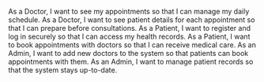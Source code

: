 As a Doctor, I want to see my appointments so that I can manage my daily schedule.
As a Doctor, I want to see patient details for each appointment so that I can prepare before consultations.
As a Patient, I want to register and log in securely so that I can access my health records.
As a Patient, I want to book appointments with doctors so that I can receive medical care.
As an Admin, I want to add new doctors to the system so that patients can book appointments with them.
As an Admin, I want to manage patient records so that the system stays up-to-date.
